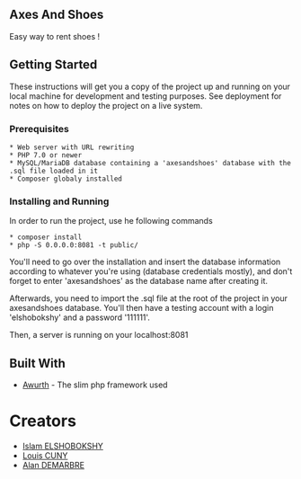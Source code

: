 ## Axes And Shoes

Easy way to rent shoes !

## Getting Started

These instructions will get you a copy of the project up and running on your local machine for development and testing purposes. See deployment for notes on how to deploy the project on a live system.

### Prerequisites
```
* Web server with URL rewriting
* PHP 7.0 or newer
* MySQL/MariaDB database containing a 'axesandshoes' database with the .sql file loaded in it 
* Composer globaly installed
```
### Installing and Running

In order to run the project, use he following commands

```
* composer install
* php -S 0.0.0.0:8081 -t public/
```

You'll need to go over the installation and insert the database information according to whatever you're using (database credentials mostly), and don't forget to enter 'axesandshoes' as the database name after creating it.

Afterwards, you need to import the .sql file at the root of the project in your axesandshoes database. You'll then have a testing account with a login 'elshobokshy' and a password '111111'.

Then, a server is running on your localhost:8081


## Built With

* [Awurth](https://github.com/awurth/Slim) - The slim php framework used

# Creators

* [Islam ELSHOBOKSHY](https://github.com/elshobokshy)
* [Louis CUNY](https://github.com/louis-cuny)
* [Alan DEMARBRE](https://github.com/demarbre1u)
